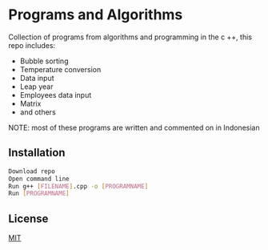 # Programs and Algorithms
Collection of programs from algorithms and programming in the c ++, this repo includes:

* Bubble sorting
* Temperature conversion
* Data input
* Leap year
* Employees data input
* Matrix
* and others

NOTE: most of these programs are written and commented on in Indonesian
## Installation

```bash
Download repo
Open command line
Run g++ [FILENAME].cpp -o [PROGRAMNAME]
Run [PROGRAMNAME]
```

## License
[MIT](https://choosealicense.com/licenses/mit/)
